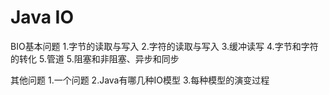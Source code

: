 # Java IO

BIO基本问题
1.字节的读取与写入
2.字符的读取与写入
3.缓冲读写
4.字节和字符的转化
5.管道
5.阻塞和非阻塞、异步和同步

其他问题
1.一个问题
2.Java有哪几种IO模型
3.每种模型的演变过程

